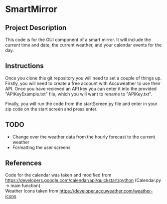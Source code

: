 # SmartMirror

## Project Description
This code is for the GUI component of a smart mirror. It will include the current time and date, the current weather, and your calendar events for the day.

## Instructions
Once you clone this git repository you will need to set a couple of things up. Firstly, you will need to create a free account with Accuweather to use their API. Once you have recieved an API key you can enter it into the provided "APIKeyExample.txt" file, which you will want to rename to "APIKey.txt". 

Finally, you will run the code from the startScreen.py file and enter in your zip code on the start screen and press enter.

## TODO
- Change over the weather data from the hourly forecast to the current weather
- Formatting the user screens

## References
Code for the calendar was taken and modified from https://developers.google.com/calendar/api/quickstart/python (Calendar.py -> main function) <br />
Weather Icons taken from https://developer.accuweather.com/weather-icons